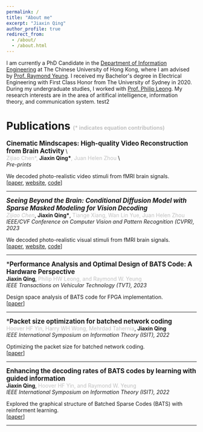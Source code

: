 ```yaml
---
permalink: /
title: "About me"
excerpt: "Jiaxin Qing"
author_profile: true
redirect_from: 
  - /about/
  - /about.html
---
```


I am currently a PhD Candidate in the [Department of Information Engineering](https://www.ie.cuhk.edu.hk/) at The Chinese University of Hong Kong, where I am advised by [Prof. Raymond Yeung](https://www.ie.cuhk.edu.hk/faculty/yeung-wai-ho-raymond/). I received my Bachelor's degree in Electrical Engineering with First Class Honor from The University of Sydney in 2020. During my undergraduate studies, I worked with [Prof. Philip Leong](https://www.sydney.edu.au/engineering/about/our-people/academic-staff/philip-leong.html). My research interests are in the area of aritifical intelligence, information theory, and communication system. 
test2

Publications <span style="color:#99999999; font-size: 50%">(* indicates equation contributions)</span>
======

<span style="font-size: 120%">**Cinematic Mindscapes: High-quality Video Reconstruction from Brain Activity**</span> \  
<span style="color:#99999999">Zijiao Chen\*, </span> __Jiaxin Qing\*__<span style="color:#99999999">, Juan Helen Zhou</span> \  
_Pre-prints_

We decoded photo-realistic video stimuli from fMRI brain signals.\
[[paper](https://arxiv.org/pdf/2305.11675.pdf),
[website](https://mind-video.com/),
[code](https://github.com/jqin4749/MindVideo)]


---
<span style="font-size: 120%">***Seeing Beyond the Brain: Conditional Diffusion Model with Sparse Masked Modeling for Vision Decoding**</span> \
<span style="color:#99999999">Zijiao Chen*,</span> __Jiaxin Qing*__, <span style="color:#99999999">Tiange Xiang, Wan Lin Yue, Juan Helen Zhou</span>\
*IEEE/CVF Conference on Computer Vision and Pattern Recognition (CVPR), 2023*

We decoded photo-realistic visual stimuli from fMRI brain signals.\
[[paper](https://openaccess.thecvf.com/content/CVPR2023/papers/Chen_Seeing_Beyond_the_Brain_Conditional_Diffusion_Model_With_Sparse_Masked_CVPR_2023_paper.pdf),
[website](https://mind-vis.github.io/),
[code](https://github.com/zjc062/mind-vis)]

---
<span style="font-size: 120%">***Performance Analysis and Optimal Design of BATS Code: A Hardware Perspective**</span>\
**Jiaxin Qing**, <span style="color:#99999999">Philip HW Leong, and Raymond W. Yeung</span>\
*IEEE Transactions on Vehicular Technology (TVT), 2023*

Design space analysis of BATS code for FPGA implementation.\
[[paper](https://ieeexplore.ieee.org/abstract/document/10081278)]


---
<span style="font-size: 120%">***Packet size optimization for batched network coding**</span>\
<span style="color:#99999999">Hoover HF Yin, Harry WH Wong, Mehrdad Tahernia</span>, **Jiaxin Qing**\
*IEEE International Symposium on Information Theory (ISIT), 2022*

Optimizing the packet size for batched network coding.\
[[paper](https://ieeexplore.ieee.org/abstract/document/9834338)]


---
<span style="font-size: 120%">**Enhancing the decoding rates of BATS codes by learning with guided information**</span>\
**Jiaxin Qing**, <span style="color:#99999999">Hoover HF Yin, and Raymond W. Yeung</span>\
*IEEE International Symposium on Information Theory (ISIT), 2022*

Explored the graphical structure of Batched Sparse Codes (BATS) with reinforment learning.\
[[paper](https://ieeexplore.ieee.org/abstract/document/9834581)]

---
